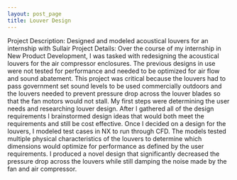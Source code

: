 ```yaml
---
layout: post_page
title: Louver Design
---
```


Project Description:
Designed and modeled acoustical louvers for an internship with Sullair
Project Details:
Over the course of my internship in New Product Development, I was tasked with redesigning the acoustical louvers for the air compressor enclosures. The previous designs in use were not tested for performance and needed to be optimized for air flow and sound abatement. This project was critical because the louvers had to pass government set sound levels to be used commercially outdoors and the louvers needed to prevent pressure drop across the louver blades so that the fan motors would not stall. 
My first steps were determining the user needs and researching louver design. After I gathered all of the design requirements I brainstormed design ideas that would both meet the requirements and still be cost effective. Once I decided on a design for the louvers, I modeled test cases in NX to run through CFD. The models tested multiple physical characteristics of the louvers to determine which dimensions would optimize for performance as defined by the user requirements. I produced a novel design that significantly decreased the pressure drop across the louvers while still damping the noise made by the fan and air compressor. 
